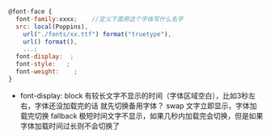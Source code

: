 ```javascript
@font-face {
  font-family:xxxx;    //定义下面用这个字体写什么名字
  src: local(Poppins),
    url("./fonts/xx.ttf") format("truetype"),
    url() format(),
    ...;
  font-display:  ;
  font-style:   ;
  font-weight:    ;
}
```

- font-display: block 有较长文字不显示的时间（字体区域空白），比如3秒左右，字体还没加载完的话 就先切换备用字体？ swap 文字立即显示，字体加载完切换 fallback 极短时间文字不显示，如果几秒内加载完会切换，但是如果字体加载时间过长则不会切换了